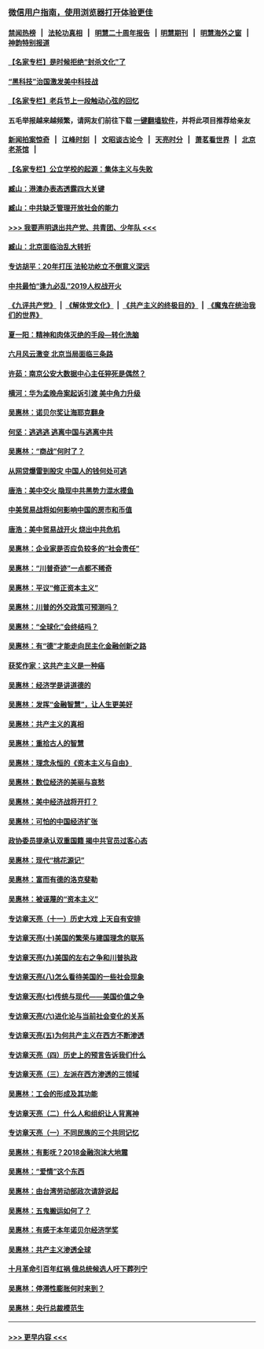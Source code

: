 ### [微信用户指南，使用浏览器打开体验更佳](https://github.com/gfw-breaker/banned-news1/blob/master/indexes/wechat-guide.md?t=0)
#### [禁闻热榜](热点新闻.md?t=0)  &nbsp;&nbsp;|&nbsp;&nbsp; [法轮功真相](https://github.com/gfw-breaker/truth/blob/master/README.md?t=0) &nbsp;&nbsp;|&nbsp;&nbsp; [明慧二十周年报告](https://github.com/gfw-breaker/mh-reports/blob/master/README.md?t=0) &nbsp;&nbsp;|&nbsp;&nbsp;[明慧期刊](https://github.com/gfw-breaker/mh-qikan) &nbsp;&nbsp;|&nbsp;&nbsp; [明慧海外之窗](https://github.com/gfw-breaker/mh-news/blob/master/README.md?t=0) &nbsp;&nbsp;|&nbsp;&nbsp; [神韵特别报道](https://github.com/gfw-breaker/mh-news/blob/master/shenyun.md?t=0)
#### [【名家专栏】是时候拒绝“封杀文化”了](../pages/nsc423/n11814093.md?t=02150202) 
#### [“黑科技”治国激发美中科技战](../pages/nsc423/n11638056.md?t=02150202) 
#### [【名家专栏】老兵节上一段触动心弦的回忆](../pages/nsc423/n11646016.md?t=02150202) 
#### 五毛举报越来越频繁，请网友们前往下载 [一键翻墙软件](https://github.com/gfw-breaker/ssr-accounts)，并将此项目推荐给亲友
#### [新闻拍案惊奇](https://github.com/gfw-breaker/banned-news1/blob/master/pages/link4.md) &nbsp;&nbsp;|&nbsp;&nbsp; [江峰时刻](https://github.com/gfw-breaker/banned-news1/blob/master/pages/link4.md) &nbsp;&nbsp;|&nbsp;&nbsp; [文昭谈古论今](https://github.com/gfw-breaker/banned-news1/blob/master/pages/link4.md) &nbsp;&nbsp;|&nbsp;&nbsp; [天亮时分](https://github.com/gfw-breaker/banned-news1/blob/master/pages/link4.md) &nbsp;&nbsp;|&nbsp;&nbsp; [萧茗看世界](https://github.com/gfw-breaker/banned-news1/blob/master/pages/link4.md) &nbsp;&nbsp;|&nbsp;&nbsp; [北京老茶馆](https://github.com/gfw-breaker/banned-news1/blob/master/pages/link4.md) &nbsp;&nbsp;|&nbsp;&nbsp; 
#### [【名家专栏】公立学校的起源：集体主义与失败](../pages/nsc423/n11601833.md?t=02150202) 
#### [臧山：港澳办表态透露四大关键](../pages/nsc423/n11421628.md?t=02150202) 
#### [臧山：中共缺乏管理开放社会的能力](../pages/nsc423/n11407457.md?t=02150202) 
#### [>>> 我要声明退出共产党、共青团、少年队 <<<](https://github.com/begood0513/goodnews/blob/master/quit/letter.md) 
#### [臧山：北京面临治乱大转折](../pages/nsc423/n11406895.md?t=02150202) 
#### [专访胡平：20年打压 法轮功屹立不倒意义深远](../pages/nsc423/n11398800.md?t=02150202) 
#### [中共最怕“逢九必乱”2019人权战开火](../pages/nsc423/n11385248.md?t=02150202) 
#### [《九评共产党》](https://github.com/begood0513/9ping.md/blob/master/README.md) &nbsp;|&nbsp; [《解体党文化》](../../../../jtdwh.md/blob/master/README.md)  &nbsp;|&nbsp; [《共产主义的终极目的》](../../../../gczydzjmd.md/blob/master/README.md) &nbsp;|&nbsp; [《魔鬼在统治我们的世界》](../../../../mgztzwmdsj.md/blob/master/README.md) 
#### [夏一阳：精神和肉体灭绝的手段—转化洗脑](../pages/nsc423/n11368250.md?t=02150202) 
#### [六月风云激变 北京当局面临三条路](../pages/nsc423/n11313668.md?t=02150202) 
#### [许茹：南京公安大数据中心主任猝死是偶然？](../pages/nsc423/n11064744.md?t=02150202) 
#### [横河：华为孟晚舟案起诉引渡 美中角力升级](../pages/nsc423/n11027230.md?t=02150202) 
#### [吴惠林：诺贝尔奖让海耶克翻身](../pages/nsc423/n10890049.md?t=02150202) 
#### [何坚：逃逃逃 逃离中国与逃离中共](../pages/nsc423/n10592891.md?t=02150202) 
#### [吴惠林：“商战”何时了？](../pages/nsc423/n10573558.md?t=02150202) 
#### [从网贷爆雷到股灾 中国人的钱何处可逃](../pages/nsc423/n10572800.md?t=02150202) 
#### [唐浩：美中交火 隐现中共黑势力混水摸鱼](../pages/nsc423/n10544040.md?t=02150202) 
#### [中美贸易战将如何影响中国的房市和币值](../pages/nsc423/n10543697.md?t=02150202) 
#### [唐浩：美中贸易战开火 烧出中共危机](../pages/nsc423/n10540126.md?t=02150202) 
#### [吴惠林：企业家是否应负较多的“社会责任”](../pages/nsc423/n10535022.md?t=02150202) 
#### [吴惠林：“川普奇迹”一点都不稀奇](../pages/nsc423/n10512808.md?t=02150202) 
#### [吴惠林：平议“修正资本主义”](../pages/nsc423/n10495724.md?t=02150202) 
#### [吴惠林：川普的外交政策可预测吗？](../pages/nsc423/n10462387.md?t=02150202) 
#### [吴惠林：“全球化”会终结吗？](../pages/nsc423/n10452838.md?t=02150202) 
#### [吴惠林：有“德”才能走向民主化金融创新之路](../pages/nsc423/n10432292.md?t=02150202) 
#### [获奖作家：这共产主义是一种癌](../pages/nsc423/n10431541.md?t=02150202) 
#### [吴惠林：经济学是讲道德的](../pages/nsc423/n10398014.md?t=02150202) 
#### [吴惠林：发挥“金融智慧”，让人生更美好](../pages/nsc423/n10375019.md?t=02150202) 
#### [吴惠林：共产主义的真相](../pages/nsc423/n10351394.md?t=02150202) 
#### [吴惠林：重拾古人的智慧](../pages/nsc423/n10337691.md?t=02150202) 
#### [吴惠林：理念永恒的《资本主义与自由》](../pages/nsc423/n10316274.md?t=02150202) 
#### [吴惠林：数位经济的美丽与哀愁](../pages/nsc423/n10292946.md?t=02150202) 
#### [吴惠林：美中经济战将开打？](../pages/nsc423/n10258825.md?t=02150202) 
#### [吴惠林：可怕的中国经济扩张](../pages/nsc423/n10219147.md?t=02150202) 
#### [政协委员提承认双重国籍 揭中共官员过客心态](../pages/nsc423/n10208809.md?t=02150202) 
#### [吴惠林：现代“桃花源记”](../pages/nsc423/n10185234.md?t=02150202) 
#### [吴惠林：富而有德的洛克斐勒](../pages/nsc423/n10142264.md?t=02150202) 
#### [吴惠林：被诬蔑的“资本主义”](../pages/nsc423/n10124816.md?t=02150202) 
#### [专访章天亮（十一）历史大戏 上天自有安排](../pages/nsc423/n10094905.md?t=02150202) 
#### [专访章天亮(十)美国的繁荣与建国理念的联系](../pages/nsc423/n10094899.md?t=02150202) 
#### [专访章天亮(九)美国的左右之争和川普执政](../pages/nsc423/n10094889.md?t=02150202) 
#### [专访章天亮(八)怎么看待美国的一些社会现象](../pages/nsc423/n10094857.md?t=02150202) 
#### [专访章天亮(七)传统与现代——美国价值之争](../pages/nsc423/n10093140.md?t=02150202) 
#### [专访章天亮(六)进化论与当前社会变化的关系](../pages/nsc423/n10092036.md?t=02150202) 
#### [专访章天亮(五)为何共产主义在西方不断渗透](../pages/nsc423/n10083620.md?t=02150202) 
#### [专访章天亮（四）历史上的预言告诉我们什么](../pages/nsc423/n10083606.md?t=02150202) 
#### [专访章天亮（三）左派在西方渗透的三领域](../pages/nsc423/n10081115.md?t=02150202) 
#### [吴惠林：工会的形成及其功能](../pages/nsc423/n10080633.md?t=02150202) 
#### [专访章天亮（二）什么人和组织让人背离神](../pages/nsc423/n10076637.md?t=02150202) 
#### [专访章天亮（一）不同民族的三个共同记忆](../pages/nsc423/n10074188.md?t=02150202) 
#### [吴惠林：有影呒？2018金融泡沫大地震](../pages/nsc423/n10040534.md?t=02150202) 
#### [吴惠林：“爱情”这个东西](../pages/nsc423/n10019423.md?t=02150202) 
#### [吴惠林：由台湾劳动部政次请辞说起](../pages/nsc423/n9979679.md?t=02150202) 
#### [吴惠林：五鬼搬运如何了？](../pages/nsc423/n9925338.md?t=02150202) 
#### [吴惠林：有感于本年诺贝尔经济学奖](../pages/nsc423/n9871883.md?t=02150202) 
#### [吴惠林：共产主义渗透全球](../pages/nsc423/n9812748.md?t=02150202) 
#### [十月革命引百年红祸 俄总统候选人吁下葬列宁](../pages/nsc423/n9810182.md?t=02150202) 
#### [吴惠林：停滞性膨胀何时来到？](../pages/nsc423/n9764136.md?t=02150202) 
#### [吴惠林：央行总裁模范生](../pages/nsc423/n9728134.md?t=02150202) 

----
#### [ >>> 更早内容 <<< ](../indexes/nsc423-earlier.md)
